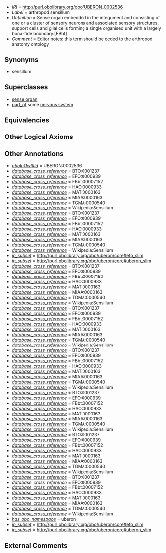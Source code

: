  * *IRI* = http://purl.obolibrary.org/obo/UBERON_0002536
 * *Label* = arthropod sensillum
 * *Definition* = Sense organ embedded in the integument and consisting of one or a cluster of sensory neurons and associated sensory structures, support cells and glial cells forming a single organised unit with a largely bona-fide boundary.[FBbt]
 * *Comment* = Editor notes: this term should be ceded to the arthropod anatomy ontology

## Synonyms

 * sensillum

## Superclasses

 * [sense organ](../../UBERON/20/UBERON_0000020.md)
 * [part_of](../../BFO/50/BFO_0000050.md) some [nervous system](../../UBERON/16/UBERON_0001016.md)

## Equivalencies


## Other Logical Axioms


## Other Annotations

 * *[oboInOwl#id](../../id/oboInOwl#id.md)* = UBERON:0002536
 * *[database_cross_reference](../../ef/oboInOwl#hasDbXref.md)* = BTO:0001237
 * *[database_cross_reference](../../ef/oboInOwl#hasDbXref.md)* = EFO:0000939
 * *[database_cross_reference](../../ef/oboInOwl#hasDbXref.md)* = FBbt:00007152
 * *[database_cross_reference](../../ef/oboInOwl#hasDbXref.md)* = HAO:0000933
 * *[database_cross_reference](../../ef/oboInOwl#hasDbXref.md)* = MAT:0000163
 * *[database_cross_reference](../../ef/oboInOwl#hasDbXref.md)* = MIAA:0000163
 * *[database_cross_reference](../../ef/oboInOwl#hasDbXref.md)* = TGMA:0000540
 * *[database_cross_reference](../../ef/oboInOwl#hasDbXref.md)* = Wikipedia:Sensillum
 * *[database_cross_reference](../../ef/oboInOwl#hasDbXref.md)* = BTO:0001237
 * *[database_cross_reference](../../ef/oboInOwl#hasDbXref.md)* = EFO:0000939
 * *[database_cross_reference](../../ef/oboInOwl#hasDbXref.md)* = FBbt:00007152
 * *[database_cross_reference](../../ef/oboInOwl#hasDbXref.md)* = HAO:0000933
 * *[database_cross_reference](../../ef/oboInOwl#hasDbXref.md)* = MAT:0000163
 * *[database_cross_reference](../../ef/oboInOwl#hasDbXref.md)* = MIAA:0000163
 * *[database_cross_reference](../../ef/oboInOwl#hasDbXref.md)* = TGMA:0000540
 * *[database_cross_reference](../../ef/oboInOwl#hasDbXref.md)* = Wikipedia:Sensillum
 * *[in_subset](../../et/oboInOwl#inSubset.md)* = http://purl.obolibrary.org/obo/uberon/core#efo_slim
 * *[in_subset](../../et/oboInOwl#inSubset.md)* = http://purl.obolibrary.org/obo/uberon/core#uberon_slim
 * *[database_cross_reference](../../ef/oboInOwl#hasDbXref.md)* = BTO:0001237
 * *[database_cross_reference](../../ef/oboInOwl#hasDbXref.md)* = EFO:0000939
 * *[database_cross_reference](../../ef/oboInOwl#hasDbXref.md)* = FBbt:00007152
 * *[database_cross_reference](../../ef/oboInOwl#hasDbXref.md)* = HAO:0000933
 * *[database_cross_reference](../../ef/oboInOwl#hasDbXref.md)* = MAT:0000163
 * *[database_cross_reference](../../ef/oboInOwl#hasDbXref.md)* = MIAA:0000163
 * *[database_cross_reference](../../ef/oboInOwl#hasDbXref.md)* = TGMA:0000540
 * *[database_cross_reference](../../ef/oboInOwl#hasDbXref.md)* = Wikipedia:Sensillum
 * *[database_cross_reference](../../ef/oboInOwl#hasDbXref.md)* = BTO:0001237
 * *[database_cross_reference](../../ef/oboInOwl#hasDbXref.md)* = EFO:0000939
 * *[database_cross_reference](../../ef/oboInOwl#hasDbXref.md)* = FBbt:00007152
 * *[database_cross_reference](../../ef/oboInOwl#hasDbXref.md)* = HAO:0000933
 * *[database_cross_reference](../../ef/oboInOwl#hasDbXref.md)* = MAT:0000163
 * *[database_cross_reference](../../ef/oboInOwl#hasDbXref.md)* = MIAA:0000163
 * *[database_cross_reference](../../ef/oboInOwl#hasDbXref.md)* = TGMA:0000540
 * *[database_cross_reference](../../ef/oboInOwl#hasDbXref.md)* = Wikipedia:Sensillum
 * *[database_cross_reference](../../ef/oboInOwl#hasDbXref.md)* = BTO:0001237
 * *[database_cross_reference](../../ef/oboInOwl#hasDbXref.md)* = EFO:0000939
 * *[database_cross_reference](../../ef/oboInOwl#hasDbXref.md)* = FBbt:00007152
 * *[database_cross_reference](../../ef/oboInOwl#hasDbXref.md)* = HAO:0000933
 * *[database_cross_reference](../../ef/oboInOwl#hasDbXref.md)* = MAT:0000163
 * *[database_cross_reference](../../ef/oboInOwl#hasDbXref.md)* = MIAA:0000163
 * *[database_cross_reference](../../ef/oboInOwl#hasDbXref.md)* = TGMA:0000540
 * *[database_cross_reference](../../ef/oboInOwl#hasDbXref.md)* = Wikipedia:Sensillum
 * *[database_cross_reference](../../ef/oboInOwl#hasDbXref.md)* = BTO:0001237
 * *[database_cross_reference](../../ef/oboInOwl#hasDbXref.md)* = EFO:0000939
 * *[database_cross_reference](../../ef/oboInOwl#hasDbXref.md)* = FBbt:00007152
 * *[database_cross_reference](../../ef/oboInOwl#hasDbXref.md)* = HAO:0000933
 * *[database_cross_reference](../../ef/oboInOwl#hasDbXref.md)* = MAT:0000163
 * *[database_cross_reference](../../ef/oboInOwl#hasDbXref.md)* = MIAA:0000163
 * *[database_cross_reference](../../ef/oboInOwl#hasDbXref.md)* = TGMA:0000540
 * *[database_cross_reference](../../ef/oboInOwl#hasDbXref.md)* = Wikipedia:Sensillum
 * *[database_cross_reference](../../ef/oboInOwl#hasDbXref.md)* = BTO:0001237
 * *[database_cross_reference](../../ef/oboInOwl#hasDbXref.md)* = EFO:0000939
 * *[database_cross_reference](../../ef/oboInOwl#hasDbXref.md)* = FBbt:00007152
 * *[database_cross_reference](../../ef/oboInOwl#hasDbXref.md)* = HAO:0000933
 * *[database_cross_reference](../../ef/oboInOwl#hasDbXref.md)* = MAT:0000163
 * *[database_cross_reference](../../ef/oboInOwl#hasDbXref.md)* = MIAA:0000163
 * *[database_cross_reference](../../ef/oboInOwl#hasDbXref.md)* = TGMA:0000540
 * *[database_cross_reference](../../ef/oboInOwl#hasDbXref.md)* = Wikipedia:Sensillum
 * *[database_cross_reference](../../ef/oboInOwl#hasDbXref.md)* = BTO:0001237
 * *[database_cross_reference](../../ef/oboInOwl#hasDbXref.md)* = EFO:0000939
 * *[database_cross_reference](../../ef/oboInOwl#hasDbXref.md)* = FBbt:00007152
 * *[database_cross_reference](../../ef/oboInOwl#hasDbXref.md)* = HAO:0000933
 * *[database_cross_reference](../../ef/oboInOwl#hasDbXref.md)* = MAT:0000163
 * *[database_cross_reference](../../ef/oboInOwl#hasDbXref.md)* = MIAA:0000163
 * *[database_cross_reference](../../ef/oboInOwl#hasDbXref.md)* = TGMA:0000540
 * *[database_cross_reference](../../ef/oboInOwl#hasDbXref.md)* = Wikipedia:Sensillum
 * *[has_obo_namespace](../../ce/oboInOwl#hasOBONamespace.md)* = uberon
 * *[in_subset](../../et/oboInOwl#inSubset.md)* = http://purl.obolibrary.org/obo/uberon/core#efo_slim
 * *[in_subset](../../et/oboInOwl#inSubset.md)* = http://purl.obolibrary.org/obo/uberon/core#uberon_slim

## External Comments

